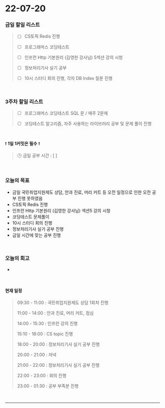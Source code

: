 # 22-07-20
 ### 금일 할일 리스트 

> - [ ]  CS토픽 Redis 진행  
>
> - [ ]  프로그래머스 코딩테스트
>
> - [ ]  인프런 Http 기본원리 (김영한 강사님) 5섹션 강의 시청
>
> - [ ]  정보처리기사 실기 공부
>
> - [ ]  10시 스터디 회의 진행, 각자 DB Index 질문 진행

<br/>

### 3주차 할일 리스트  

> - [ ]  프로그래머스 코딩테스트 SQL 문 / 매주 2문제  
>
> - [ ]  코딩테스트 알고리즘, 자주 사용하는 라이브러리 공부 및 문제 풀이 진행

<br/>

❗ **1일 1커밋은 필수** ❗
> 🕒 금일 공부 시간 :  [  ]    
  
<br/>

### 오늘의 목표
- 금일 국민취업지원제도 상담, 안과 진료, 머리 커트 등 오전 일정으로 인한 오전 공부 진행 못하였음
- CS토픽 Redis 진행 
- 인프런 Http 기본원리 (김영한 강사님) 섹션5 강의 시청
- 코딩테스트 문제풀이
- 10시 스터디 회의 진행
- 정보처리기사 실기 공부 진행
- 금일 시간에 맞는 공부 진행

<br>

### 오늘의 회고
- 

<br>

#### 현재 일정  

> 09:30 - 11:00 : 국민취업지원제도 상담 1회차 진행
>
> 11:00 - 14:00 : 안과 진료, 머리 커트, 점심
>
> 14:00 - 15:30 : 인프런 강의 진행
>
> 15:10 - 18:00 : CS topic 진행
>
> 18:00 - 20:00 : 정보처리기사 실기 공부 진행
>
> 20:00 - 21:00 : 저녁
>
> 21:00 - 22:00 : 정보처리기사 실기 공부 진행
>
> 22:00 - 23:00 : 회의 진행
>
> 23:00 - 01:30 : 공부 부족분 진행

<br/>

------------  
